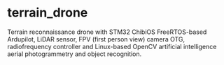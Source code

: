 # terrain_drone
Terrain reconnaissance drone with STM32 ChibiOS FreeRTOS-based Ardupilot, LiDAR sensor, FPV (first person view) camera OTG, radiofrequency controller and Linux-based OpenCV artificial intelligence aerial photogrammetry and object recognition.

